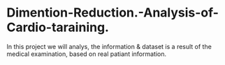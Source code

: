 # Dimention-Reduction.-Analysis-of-Cardio-taraining.
In this project we will analys, the information &amp; dataset is a result of the medical examination, based on real patiant information. 

